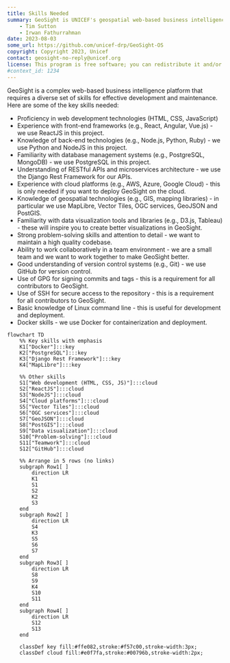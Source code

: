 ```yaml
---
title: Skills Needed
summary: GeoSight is UNICEF's geospatial web-based business intelligence platform.
    - Tim Sutton
    - Irwan Fathurrahman
date: 2023-08-03
some_url: https://github.com/unicef-drp/GeoSight-OS
copyright: Copyright 2023, Unicef
contact: geosight-no-reply@unicef.org
license: This program is free software; you can redistribute it and/or modify it under the terms of the GNU Affero General Public License as published by the Free Software Foundation; either version 3 of the License, or (at your option) any later version.
#context_id: 1234
---
```


GeoSight is a complex web-based business intelligence platform that requires a diverse set of skills for effective development and maintenance. Here are some of the key skills needed:

- Proficiency in web development technologies (HTML, CSS, JavaScript)
- Experience with front-end frameworks (e.g., React, Angular, Vue.js) - we use ReactJS in this project.
- Knowledge of back-end technologies (e.g., Node.js, Python, Ruby) - we use Python and NodeJS in this project.
- Familiarity with database management systems (e.g., PostgreSQL, MongoDB) - we use PostgreSQL in this project.
- Understanding of RESTful APIs and microservices architecture - we use the Django Rest Framework for our APIs.
- Experience with cloud platforms (e.g., AWS, Azure, Google Cloud) - this is only needed if you want to deploy GeoSight on the cloud.
- Knowledge of geospatial technologies (e.g., GIS, mapping libraries) - in particular we use MapLibre, Vector Tiles, OGC services, GeoJSON and PostGIS.
- Familiarity with data visualization tools and libraries (e.g., D3.js, Tableau) - these will inspire you to create better visualizations in GeoSight.
- Strong problem-solving skills and attention to detail - we want to maintain a high quality codebase.
- Ability to work collaboratively in a team environment - we are a small team and we want to work together to make GeoSight better.
- Good understanding of version control systems (e.g., Git) - we use GitHub for version control.
- Use of GPG for signing commits and tags - this is a requirement for all contributors to GeoSight.
- Use of SSH for secure access to the repository - this is a requirement for all contributors to GeoSight.
- Basic knowledge of Linux command line - this is useful for development and deployment.
- Docker skills - we use Docker for containerization and deployment.

```mermaid
flowchart TD
    %% Key skills with emphasis
    K1["Docker"]:::key
    K2["PostgreSQL"]:::key
    K3["Django Rest Framework"]:::key
    K4["MapLibre"]:::key

    %% Other skills
    S1["Web development (HTML, CSS, JS)"]:::cloud
    S2["ReactJS"]:::cloud
    S3["NodeJS"]:::cloud
    S4["Cloud platforms"]:::cloud
    S5["Vector Tiles"]:::cloud
    S6["OGC services"]:::cloud
    S7["GeoJSON"]:::cloud
    S8["PostGIS"]:::cloud
    S9["Data visualization"]:::cloud
    S10["Problem-solving"]:::cloud
    S11["Teamwork"]:::cloud
    S12["GitHub"]:::cloud

    %% Arrange in 5 rows (no links)
    subgraph Row1[ ]
        direction LR
        K1
        S1
        S2
        K2
        S3
    end
    subgraph Row2[ ]
        direction LR
        S4
        K3
        S5
        S6
        S7
    end
    subgraph Row3[ ]
        direction LR
        S8
        S9
        K4
        S10
        S11
    end
    subgraph Row4[ ]
        direction LR
        S12
        S13
    end

    classDef key fill:#ffe082,stroke:#f57c00,stroke-width:3px;
    classDef cloud fill:#e0f7fa,stroke:#00796b,stroke-width:2px;
```
